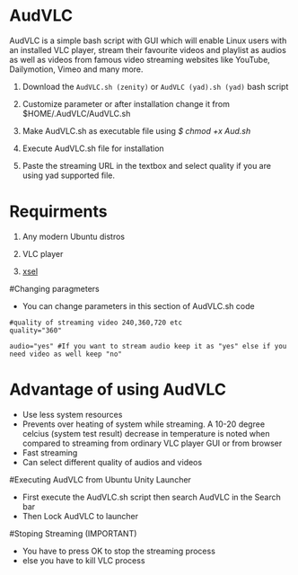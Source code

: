 # AudVLC

AudVLC is a simple bash script with GUI which will enable Linux users with an installed VLC player, stream their favourite videos and playlist as audios as well as videos from famous video streaming websites like YouTube, Dailymotion, Vimeo and many more.




1) Download the `AudVLC.sh (zenity)` or `AudVLC (yad).sh (yad)` bash script

2) Customize parameter or after installation change it from $HOME/.AudVLC/AudVLC.sh

3) Make AudVLC.sh as executable file using *$ chmod +x Aud.sh*

4) Execute AudVLC.sh file for installation

5) Paste the streaming URL in the textbox and select quality if you are using yad supported file.

# Requirments

1) Any modern Ubuntu distros

2) VLC player

3) [xsel](https://apps.ubuntu.com/cat/applications/xsel/)

#Changing paragmeters
- You can change parameters in this section of AudVLC.sh code

```
#quality of streaming video 240,360,720 etc
quality="360"

audio="yes" #If you want to stream audio keep it as "yes" else if you need video as well keep "no"
```

# Advantage of using AudVLC

- Use less system resources
- Prevents over heating of system while streaming. A 10-20 degree celcius (system test result) decrease in temperature is noted when compared to streaming from ordinary VLC player GUI or from browser
- Fast streaming
- Can select different quality of audios and videos

#Executing AudVLC from Ubuntu Unity Launcher

- First execute the AudVLC.sh script then search AudVLC in the Search bar
- Then Lock AudVLC to launcher

#Stoping Streaming (IMPORTANT)

- You have to press OK to stop the streaming process
- else you have to kill VLC process

